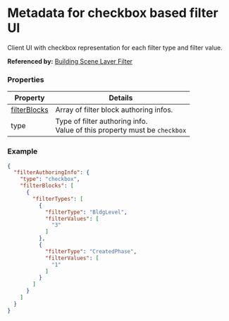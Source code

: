 # Metadata for checkbox based filter UI

Client UI with checkbox representation for each filter type and filter value.

**Referenced by:** [Building Scene Layer Filter](buildingSceneLayer_filter.md)

### Properties

| Property | Details
| --- | ---
| [filterBlocks](buildingSceneLayer_filterAuthoringInfo_filterBlock.md) | Array of filter block authoring infos.
| type | Type of filter authoring info.<br>Value of this property must be `checkbox`


### Example

```json
{
  "filterAuthoringInfo": {
    "type": "checkbox",
    "filterBlocks": [
      {
        "filterTypes": [
          {
            "filterType": "BldgLevel",
            "filterValues": [
              "3"
            ]
          },
          {
            "filterType": "CreatedPhase",
            "filterValues": [
              "1"
            ]
          }
        ]
      }
    ]
  }
}
```


